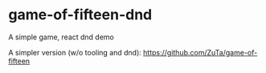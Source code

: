 # game-of-fifteen-dnd
A simple game, react dnd demo

A simpler version (w/o tooling and dnd): https://github.com/ZuTa/game-of-fifteen
